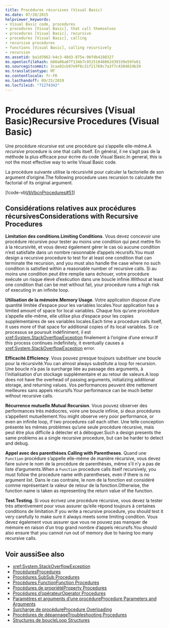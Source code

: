 ```yaml
---
title: Procédures récursives (Visual Basic)
ms.date: 07/20/2015
helpviewer_keywords:
- Visual Basic code, procedures
- procedures [Visual Basic], that call themselves
- procedures [Visual Basic], recursive
- procedures [Visual Basic], calling
- recursive procedures
- functions [Visual Basic], calling recursively
- recursion
ms.assetid: ba1d3962-b4c3-48d3-875e-96fdb4198327
ms.openlocfilehash: b08a06a07f134b7c95251848862d39339e59fe61
ms.sourcegitcommit: 3caa92cb97e9f6c31f21769c7a3f7c4304024b39
ms.translationtype: MT
ms.contentlocale: fr-FR
ms.lasthandoff: 09/25/2019
ms.locfileid: "71274342"
---
```

# <a name="recursive-procedures-visual-basic"></a><span data-ttu-id="e0aed-102">Procédures récursives (Visual Basic)</span><span class="sxs-lookup"><span data-stu-id="e0aed-102">Recursive Procedures (Visual Basic)</span></span>

<span data-ttu-id="e0aed-103">Une procédure *récursive* est une procédure qui s’appelle elle-même.</span><span class="sxs-lookup"><span data-stu-id="e0aed-103">A *recursive* procedure is one that calls itself.</span></span> <span data-ttu-id="e0aed-104">En général, il ne s’agit pas de la méthode la plus efficace pour écrire du code Visual Basic.</span><span class="sxs-lookup"><span data-stu-id="e0aed-104">In general, this is not the most effective way to write Visual Basic code.</span></span>  
  
 <span data-ttu-id="e0aed-105">La procédure suivante utilise la récursivité pour calculer la factorielle de son argument d’origine.</span><span class="sxs-lookup"><span data-stu-id="e0aed-105">The following procedure uses recursion to calculate the factorial of its original argument.</span></span>  
  
 [!code-vb[VbVbcnProcedures#51](~/samples/snippets/visualbasic/VS_Snippets_VBCSharp/VbVbcnProcedures/VB/Class1.vb#51)]  
  
## <a name="considerations-with-recursive-procedures"></a><span data-ttu-id="e0aed-106">Considérations relatives aux procédures récursives</span><span class="sxs-lookup"><span data-stu-id="e0aed-106">Considerations with Recursive Procedures</span></span>

 <span data-ttu-id="e0aed-107">**Limitation des conditions**.</span><span class="sxs-lookup"><span data-stu-id="e0aed-107">**Limiting Conditions**.</span></span> <span data-ttu-id="e0aed-108">Vous devez concevoir une procédure récursive pour tester au moins une condition qui peut mettre fin à la récursivité, et vous devez également gérer le cas où aucune condition n’est satisfaite dans un nombre raisonnable d’appels récursifs.</span><span class="sxs-lookup"><span data-stu-id="e0aed-108">You must design a recursive procedure to test for at least one condition that can terminate the recursion, and you must also handle the case where no such condition is satisfied within a reasonable number of recursive calls.</span></span> <span data-ttu-id="e0aed-109">Si au moins une condition peut être remplie sans échouer, votre procédure exécute un risque élevé d’exécution dans une boucle infinie.</span><span class="sxs-lookup"><span data-stu-id="e0aed-109">Without at least one condition that can be met without fail, your procedure runs a high risk of executing in an infinite loop.</span></span>

 <span data-ttu-id="e0aed-110">**Utilisation de la mémoire**.</span><span class="sxs-lookup"><span data-stu-id="e0aed-110">**Memory Usage**.</span></span> <span data-ttu-id="e0aed-111">Votre application dispose d’une quantité limitée d’espace pour les variables locales.</span><span class="sxs-lookup"><span data-stu-id="e0aed-111">Your application has a limited amount of space for local variables.</span></span> <span data-ttu-id="e0aed-112">Chaque fois qu’une procédure s’appelle elle-même, elle utilise plus d’espace pour les copies supplémentaires de ses variables locales.</span><span class="sxs-lookup"><span data-stu-id="e0aed-112">Each time a procedure calls itself, it uses more of that space for additional copies of its local variables.</span></span> <span data-ttu-id="e0aed-113">Si ce processus se poursuit indéfiniment, il est <xref:System.StackOverflowException> finalement à l’origine d’une erreur.</span><span class="sxs-lookup"><span data-stu-id="e0aed-113">If this process continues indefinitely, it eventually causes a <xref:System.StackOverflowException> error.</span></span>

 <span data-ttu-id="e0aed-114">**Efficacité**.</span><span class="sxs-lookup"><span data-stu-id="e0aed-114">**Efficiency**.</span></span> <span data-ttu-id="e0aed-115">Vous pouvez presque toujours substituer une boucle pour la récursivité.</span><span class="sxs-lookup"><span data-stu-id="e0aed-115">You can almost always substitute a loop for recursion.</span></span> <span data-ttu-id="e0aed-116">Une boucle n’a pas la surcharge liée au passage des arguments, à l’initialisation d’un stockage supplémentaire et au retour de valeurs.</span><span class="sxs-lookup"><span data-stu-id="e0aed-116">A loop does not have the overhead of passing arguments, initializing additional storage, and returning values.</span></span> <span data-ttu-id="e0aed-117">Vos performances peuvent être nettement meilleures sans appels récursifs.</span><span class="sxs-lookup"><span data-stu-id="e0aed-117">Your performance can be much better without recursive calls.</span></span>

 <span data-ttu-id="e0aed-118">**Récurrence mutuelle**.</span><span class="sxs-lookup"><span data-stu-id="e0aed-118">**Mutual Recursion**.</span></span> <span data-ttu-id="e0aed-119">Vous pouvez observer des performances très médiocres, voire une boucle infinie, si deux procédures s’appellent mutuellement.</span><span class="sxs-lookup"><span data-stu-id="e0aed-119">You might observe very poor performance, or even an infinite loop, if two procedures call each other.</span></span> <span data-ttu-id="e0aed-120">Une telle conception présente les mêmes problèmes qu’une seule procédure récursive, mais peut être plus difficile à détecter et à déboguer.</span><span class="sxs-lookup"><span data-stu-id="e0aed-120">Such a design presents the same problems as a single recursive procedure, but can be harder to detect and debug.</span></span>

 <span data-ttu-id="e0aed-121">**Appel avec des parenthèses**.</span><span class="sxs-lookup"><span data-stu-id="e0aed-121">**Calling with Parentheses**.</span></span> <span data-ttu-id="e0aed-122">Quand une `Function` procédure s’appelle elle-même de manière récursive, vous devez faire suivre le nom de la procédure de parenthèses, même s’il n’y a pas de liste d’arguments.</span><span class="sxs-lookup"><span data-stu-id="e0aed-122">When a `Function` procedure calls itself recursively, you must follow the procedure name with parentheses, even if there is no argument list.</span></span> <span data-ttu-id="e0aed-123">Dans le cas contraire, le nom de la fonction est considéré comme représentant la valeur de retour de la fonction.</span><span class="sxs-lookup"><span data-stu-id="e0aed-123">Otherwise, the function name is taken as representing the return value of the function.</span></span>

 <span data-ttu-id="e0aed-124">**Test**.</span><span class="sxs-lookup"><span data-stu-id="e0aed-124">**Testing**.</span></span> <span data-ttu-id="e0aed-125">Si vous écrivez une procédure récursive, vous devez la tester très attentivement pour vous assurer qu’elle répond toujours à certaines conditions de limitation.</span><span class="sxs-lookup"><span data-stu-id="e0aed-125">If you write a recursive procedure, you should test it very carefully to make sure it always meets some limiting condition.</span></span> <span data-ttu-id="e0aed-126">Vous devez également vous assurer que vous ne pouvez pas manquer de mémoire en raison d’un trop grand nombre d’appels récursifs.</span><span class="sxs-lookup"><span data-stu-id="e0aed-126">You should also ensure that you cannot run out of memory due to having too many recursive calls.</span></span>

## <a name="see-also"></a><span data-ttu-id="e0aed-127">Voir aussi</span><span class="sxs-lookup"><span data-stu-id="e0aed-127">See also</span></span>

- <xref:System.StackOverflowException>
- [<span data-ttu-id="e0aed-128">Procédures</span><span class="sxs-lookup"><span data-stu-id="e0aed-128">Procedures</span></span>](index.md)
- [<span data-ttu-id="e0aed-129">Procédures Sub</span><span class="sxs-lookup"><span data-stu-id="e0aed-129">Sub Procedures</span></span>](sub-procedures.md)
- [<span data-ttu-id="e0aed-130">Procédures Function</span><span class="sxs-lookup"><span data-stu-id="e0aed-130">Function Procedures</span></span>](function-procedures.md)
- [<span data-ttu-id="e0aed-131">Procédures de propriété</span><span class="sxs-lookup"><span data-stu-id="e0aed-131">Property Procedures</span></span>](property-procedures.md)
- [<span data-ttu-id="e0aed-132">Procédures d’opérateur</span><span class="sxs-lookup"><span data-stu-id="e0aed-132">Operator Procedures</span></span>](operator-procedures.md)
- [<span data-ttu-id="e0aed-133">Paramètres et arguments d’une procédure</span><span class="sxs-lookup"><span data-stu-id="e0aed-133">Procedure Parameters and Arguments</span></span>](procedure-parameters-and-arguments.md)
- [<span data-ttu-id="e0aed-134">Surcharge de procédure</span><span class="sxs-lookup"><span data-stu-id="e0aed-134">Procedure Overloading</span></span>](procedure-overloading.md)
- [<span data-ttu-id="e0aed-135">Procédures de dépannage</span><span class="sxs-lookup"><span data-stu-id="e0aed-135">Troubleshooting Procedures</span></span>](troubleshooting-procedures.md)
- [<span data-ttu-id="e0aed-136">Structures de boucle</span><span class="sxs-lookup"><span data-stu-id="e0aed-136">Loop Structures</span></span>](../control-flow/loop-structures.md)

